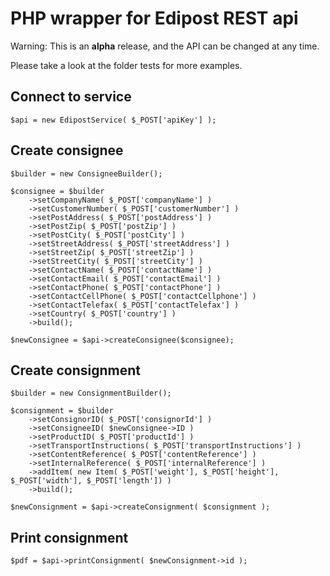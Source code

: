 PHP wrapper for Edipost REST api
==================================

Warning: This is an **alpha** release, and the API can be changed at any time.

Please take a look at the folder tests for more examples.


Connect to service
-------------------
```
$api = new EdipostService( $_POST['apiKey'] );
```


Create consignee
-----------------
```
$builder = new ConsigneeBuilder();

$consignee = $builder
	->setCompanyName( $_POST['companyName'] )
	->setCustomerNumber( $_POST['customerNumber'] )
	->setPostAddress( $_POST['postAddress'] )
	->setPostZip( $_POST['postZip'] )
	->setPostCity( $_POST['postCity'] )
	->setStreetAddress( $_POST['streetAddress'] )
	->setStreetZip( $_POST['streetZip'] )
	->setStreetCity( $_POST['streetCity'] )
	->setContactName( $_POST['contactName'] )
	->setContactEmail( $_POST['contactEmail'] )
	->setContactPhone( $_POST['contactPhone'] )
	->setContactCellPhone( $_POST['contactCellphone'] )
	->setContactTelefax( $_POST['contactTelefax'] )
	->setCountry( $_POST['country'] )
	->build();

$newConsignee = $api->createConsignee($consignee);
```


Create consignment
------------------
```
$builder = new ConsignmentBuilder();

$consignment = $builder
	->setConsignorID( $_POST['consignorId'] )
	->setConsigneeID( $newConsignee->ID )
	->setProductID( $_POST['productId'] )
	->setTransportInstructions( $_POST['transportInstructions'] )
	->setContentReference( $_POST['contentReference'] )
	->setInternalReference( $_POST['internalReference'] )
	->addItem( new Item( $_POST['weight'], $_POST['height'], $_POST['width'], $_POST['length']) )
	->build();

$newConsignment = $api->createConsignment( $consignment );
```


Print consignment
-----------------
```
$pdf = $api->printConsignment( $newConsignment->id );
```
